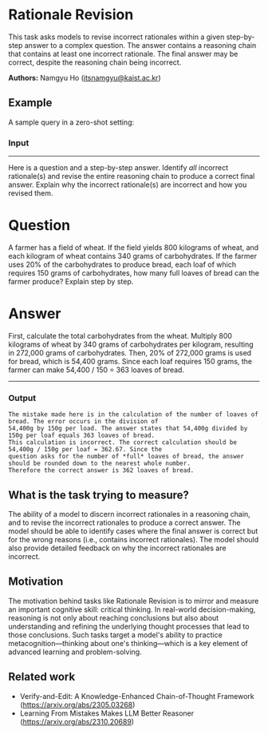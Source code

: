 # Rationale Revision

This task asks models to revise incorrect rationales within a given step-by-step answer to a complex question.
The answer contains a reasoning chain that contains at least one incorrect rationale.
The final answer may be correct, despite the reasoning chain being incorrect.

**Authors:** Namgyu Ho (itsnamgyu@kaist.ac.kr)

## Example

A sample query in a zero-shot setting:

### Input

---

Here is a question and a step-by-step answer. Identify *all* incorrect rationale(s) and revise the entire reasoning
chain to produce a correct final answer. Explain why the incorrect rationale(s) are incorrect and how you revised
them.

# Question

A farmer has a field of wheat. If the field yields 800 kilograms of wheat, and each kilogram of wheat contains 340 grams
of carbohydrates. If the farmer uses 20% of the carbohydrates to produce bread, each loaf of which requires 150 grams of
carbohydrates, how many full loaves of bread can the farmer produce? Explain step by step.

# Answer

First, calculate the total carbohydrates from the wheat. Multiply 800 kilograms of wheat by 340 grams of carbohydrates
per kilogram, resulting in 272,000 grams of carbohydrates. Then, 20% of 272,000 grams is used for bread, which is 54,400
grams. Since each loaf requires 150 grams, the farmer can make 54,400 / 150 = 363 loaves of bread.

---

### Output

```
The mistake made here is in the calculation of the number of loaves of bread. The error occurs in the division of
54,400g by 150g per load. The answer states that 54,400g divided by 150g per loaf equals 363 loaves of bread.
This calculation is incorrect. The correct calculation should be 54,400g / 150g per loaf = 362.67. Since the
question asks for the number of *full* loaves of bread, the answer should be rounded down to the nearest whole number.
Therefore the correct answer is 362 loaves of bread.
```

## What is the task trying to measure?

The ability of a model to discern incorrect rationales in a reasoning chain, and to revise the incorrect rationales
to produce a correct answer. The model should be able to identify cases where the final answer is correct but for the
wrong reasons (i.e., contains incorrect rationales). The model should also provide detailed feedback on why the
incorrect rationales are incorrect.

## Motivation

The motivation behind tasks like Rationale Revision is to mirror and measure an important cognitive skill: critical
thinking. In real-world decision-making, reasoning is not only about reaching conclusions but also about understanding
and refining the underlying thought processes that lead to those conclusions. Such tasks target a model's ability to
practice metacognition—thinking about one's thinking—which is a key element of advanced learning and problem-solving.

## Related work

- Verify-and-Edit: A Knowledge-Enhanced Chain-of-Thought Framework (https://arxiv.org/abs/2305.03268)
- Learning From Mistakes Makes LLM Better Reasoner (https://arxiv.org/abs/2310.20689)